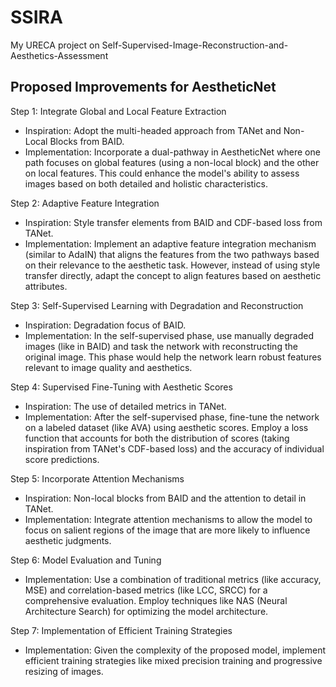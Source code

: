 # SSIRA
My URECA project on Self-Supervised-Image-Reconstruction-and-Aesthetics-Assessment

## Proposed Improvements for AestheticNet
Step 1: Integrate Global and Local Feature Extraction

* Inspiration: Adopt the multi-headed approach from TANet and Non-Local Blocks from BAID.
* Implementation: Incorporate a dual-pathway in AestheticNet where one path focuses on global features (using a non-local block) and the other on local features. This could enhance the model's ability to assess images based on both detailed and holistic characteristics.

Step 2: Adaptive Feature Integration
* Inspiration: Style transfer elements from BAID and CDF-based loss from TANet.
* Implementation: Implement an adaptive feature integration mechanism (similar to AdaIN) that aligns the features from the two pathways based on their relevance to the aesthetic task. However, instead of using style transfer directly, adapt the concept to align features based on aesthetic attributes.

Step 3: Self-Supervised Learning with Degradation and Reconstruction
* Inspiration: Degradation focus of BAID.
* Implementation: In the self-supervised phase, use manually degraded images (like in BAID) and task the network with reconstructing the original image. This phase would help the network learn robust features relevant to image quality and aesthetics.

Step 4: Supervised Fine-Tuning with Aesthetic Scores
* Inspiration: The use of detailed metrics in TANet.
* Implementation: After the self-supervised phase, fine-tune the network on a labeled dataset (like AVA) using aesthetic scores. Employ a loss function that accounts for both the distribution of scores (taking inspiration from TANet's CDF-based loss) and the accuracy of individual score predictions.

Step 5: Incorporate Attention Mechanisms
* Inspiration: Non-local blocks from BAID and the attention to detail in TANet.
* Implementation: Integrate attention mechanisms to allow the model to focus on salient regions of the image that are more likely to influence aesthetic judgments.

Step 6: Model Evaluation and Tuning
* Implementation: Use a combination of traditional metrics (like accuracy, MSE) and correlation-based metrics (like LCC, SRCC) for a comprehensive evaluation. Employ techniques like NAS (Neural Architecture Search) for optimizing the model architecture.

Step 7: Implementation of Efficient Training Strategies
* Implementation: Given the complexity of the proposed model, implement efficient training strategies like mixed precision training and progressive resizing of images.